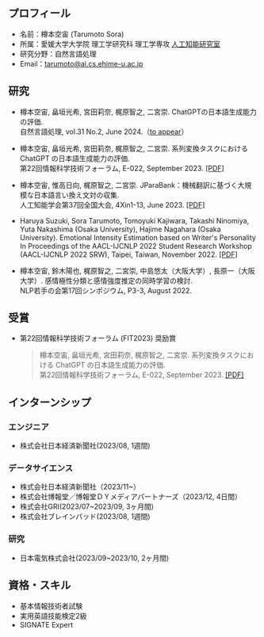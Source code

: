 ## プロフィール
- 名前：樽本空宙 (Tarumoto Sora)
- 所属：愛媛大学大学院 理工学研究科 理工学専攻 [人工知能研究室](https://sites.google.com/view/ehime-nlp/)
- 研究分野：自然言語処理
- Email：tarumoto@ai.cs.ehime-u.ac.jp

## 研究
- 樽本空宙, 畠垣光希, 宮田莉奈, 梶原智之, 二宮崇. ChatGPTの日本語生成能力の評価.<br>
自然言語処理, vol.31 No.2, June 2024.（[to appear](https://anlp.jp/guide/saitaku.html)）

- 樽本空宙, 畠垣光希, 宮田莉奈, 梶原智之, 二宮崇. 系列変換タスクにおける ChatGPT の日本語生成能力の評価.<br>
第22回情報科学技術フォーラム, E-022, September 2023. [[PDF]](https://moguranosenshi.sakura.ne.jp/publications/fit2023-tarumoto.pdf)

- 樽本空宙, 惟高日向, 梶原智之, 二宮崇. JParaBank：機械翻訳に基づく大規模な日本語言い換え文対の収集.<br>
人工知能学会第37回全国大会, 4Xin1-13, June 2023. [[PDF]](https://www.jstage.jst.go.jp/article/pjsai/JSAI2023/0/JSAI2023_4Xin113/_article/-char/ja/)

- Haruya Suzuki, Sora Tarumoto, Tomoyuki Kajiwara, Takashi Ninomiya, Yuta Nakashima (Osaka University), Hajime Nagahara (Osaka University). Emotional Intensity Estimation based on Writer's Personality<br>
In Proceedings of the AACL-IJCNLP 2022 Student Research Workshop (AACL-IJCNLP 2022 SRW), Taipei, Taiwan, November 2022. [[PDF]](https://aclanthology.org/2022.aacl-srw.1/)

- 樽本空宙, 鈴木陽也, 梶原智之, 二宮崇, 中島悠太（大阪大学）, 長原一（大阪大学）. 感情極性分類と感情強度推定の同時学習の検討.<br> 
NLP若手の会第17回シンポジウム, P3-3, August 2022.

## 受賞
- 第22回情報科学技術フォーラム (FIT2023) 奨励賞
  >樽本空宙, 畠垣光希, 宮田莉奈, 梶原智之, 二宮崇. 系列変換タスクにおける ChatGPT の日本語生成能力の評価.<br>
  >第22回情報科学技術フォーラム, E-022, September 2023. [[PDF]](https://moguranosenshi.sakura.ne.jp/publications/fit2023-tarumoto.pdf)

## インターンシップ
### エンジニア
- 株式会社日本経済新聞社(2023/08, 1週間)

### データサイエンス
- 株式会社日本経済新聞社（2023/11~）
- 株式会社博報堂／博報堂ＤＹメディアパートナーズ（2023/12, 4日間）
- 株式会社GRI(2023/07~2023/09, 3ヶ月間)
- 株式会社ブレインパッド(2023/08, 1週間)

### 研究
- 日本電気株式会社(2023/09~2023/10, 2ヶ月間)

## 資格・スキル
- 基本情報技術者試験
- 実用英語技能検定2級
- SIGNATE Expert

<!--
**TaruSora/TaruSora** is a ✨ _special_ ✨ repository because its `README.md` (this file) appears on your GitHub profile.

Here are some ideas to get you started:

- 🔭 I’m currently working on ...
- 🌱 I’m currently learning ...
- 👯 I’m looking to collaborate on ...
- 🤔 I’m looking for help with ...
- 💬 Ask me about ...
- 📫 How to reach me: ...
- 😄 Pronouns: ...
- ⚡ Fun fact: ...
-->

